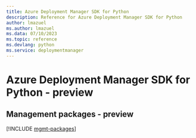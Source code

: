```yaml
---
title: Azure Deployment Manager SDK for Python
description: Reference for Azure Deployment Manager SDK for Python
author: lmazuel
ms.author: lmazuel
ms.data: 07/10/2023
ms.topic: reference
ms.devlang: python
ms.service: deploymentmanager
---
```

# Azure Deployment Manager SDK for Python - preview

## Management packages - preview
[!INCLUDE [mgmt-packages](deployment-manager-mgmt-index.md)]
